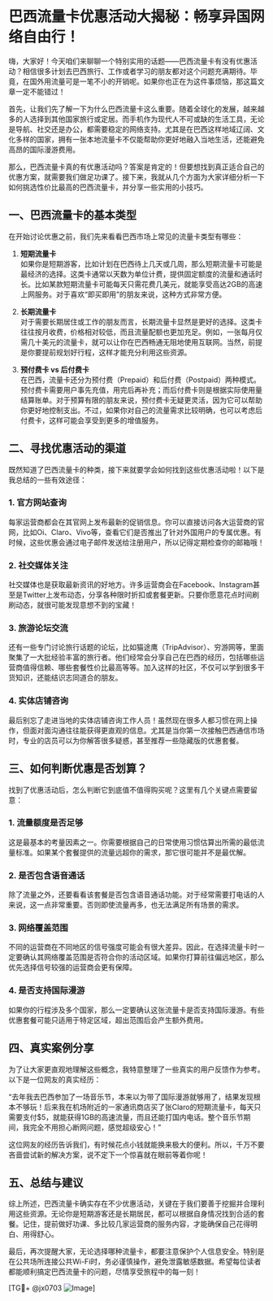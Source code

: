 # 巴西流量卡优惠活动大揭秘：畅享异国网络自由行！

嗨，大家好！今天咱们来聊聊一个特别实用的话题——巴西流量卡有没有优惠活动？相信很多计划去巴西旅行、工作或者学习的朋友都对这个问题充满期待。毕竟，在国外用流量可是一笔不小的开销呢。如果你也正在为这件事烦恼，那这篇文章一定不能错过！

首先，让我们先了解一下为什么巴西流量卡这么重要。随着全球化的发展，越来越多的人选择到其他国家旅行或定居。而手机作为现代人不可或缺的生活工具，无论是导航、社交还是办公，都需要稳定的网络支持。尤其是在巴西这样地域辽阔、文化多样的国家，拥有一张本地流量卡不仅能帮助你更好地融入当地生活，还能避免高昂的国际漫游费用。

那么，巴西流量卡真的有优惠活动吗？答案是肯定的！但要想找到真正适合自己的优惠方案，就需要我们做足功课了。接下来，我就从几个方面为大家详细分析一下如何挑选性价比最高的巴西流量卡，并分享一些实用的小技巧。

## 一、巴西流量卡的基本类型

在开始讨论优惠之前，我们先来看看巴西市场上常见的流量卡类型有哪些：

1. **短期流量卡**  
   如果你是短期游客，比如计划在巴西待上几天或几周，那么短期流量卡可能是最经济的选择。这类卡通常以天数为单位计费，提供固定额度的流量和通话时长。比如某款短期流量卡可能每天只需花费几美元，就能享受高达2GB的高速上网服务。对于喜欢“即买即用”的朋友来说，这种方式非常方便。

2. **长期流量卡**  
   对于需要长期居住或工作的朋友而言，长期流量卡显然是更好的选择。这类卡往往按月收费，价格相对较低，而且流量配额也更加充足。例如，一张每月仅需几十美元的流量卡，就可以让你在巴西畅通无阻地使用互联网。当然，前提是你要提前规划好行程，这样才能充分利用这些资源。

3. **预付费卡 vs 后付费卡**  
   在巴西，流量卡还分为预付费（Prepaid）和后付费（Postpaid）两种模式。预付费卡需要用户事先充值，用完后再补充；而后付费卡则是根据实际使用量结算账单。对于预算有限的朋友来说，预付费卡无疑更灵活，因为它可以帮助你更好地控制支出。不过，如果你对自己的流量需求比较明确，也可以考虑后付费卡，这样可能会享受到更多的增值服务。

## 二、寻找优惠活动的渠道

既然知道了巴西流量卡的种类，接下来就要学会如何找到这些优惠活动啦！以下是我总结的一些有效途径：

### 1. 官方网站查询  
每家运营商都会在其官网上发布最新的促销信息。你可以直接访问各大运营商的官网，比如Oi、Claro、Vivo等，查看它们是否推出了针对外国用户的专属优惠。有时候，这些优惠会通过电子邮件发送给注册用户，所以记得定期检查你的邮箱哦！

### 2. 社交媒体关注  
社交媒体也是获取最新资讯的好地方。许多运营商会在Facebook、Instagram甚至是Twitter上发布动态，分享各种限时折扣或套餐更新。只要你愿意花点时间刷刷动态，就很可能发现意想不到的宝藏！

### 3. 旅游论坛交流  
还有一些专门讨论旅行话题的论坛，比如猫途鹰（TripAdvisor）、穷游网等，里面聚集了一大批经验丰富的旅行者。他们经常会分享自己在巴西的经历，包括哪些运营商值得信赖、哪些套餐性价比最高等等。加入这样的社区，不仅可以学到很多干货知识，还能结识志同道合的朋友。

### 4. 实体店铺咨询  
最后别忘了走进当地的实体店铺咨询工作人员！虽然现在很多人都习惯在网上操作，但面对面沟通往往能获得更直观的信息。尤其是当你第一次接触巴西通信市场时，专业的店员可以为你解答很多疑惑，甚至推荐一些隐藏版的优惠套餐。

## 三、如何判断优惠是否划算？

找到了优惠活动后，怎么判断它到底值不值得购买呢？这里有几个关键点需要留意：

### 1. 流量额度是否足够  
这是最基本的考量因素之一。你需要根据自己的日常使用习惯估算出所需的最低流量标准。如果某个套餐提供的流量远超你的需求，那它很可能并不是最优解。

### 2. 是否包含语音通话  
除了流量之外，还要看看该套餐是否包含语音通话功能。对于经常需要打电话的人来说，这一点非常重要。否则即使流量再多，也无法满足所有场景的需求。

### 3. 网络覆盖范围  
不同的运营商在不同地区的信号强度可能会有很大差异。因此，在选择流量卡时一定要确认其网络覆盖范围是否符合你的活动区域。如果你打算前往偏远地区，那么优先选择信号较强的运营商会更有保障。

### 4. 是否支持国际漫游  
如果你的行程涉及多个国家，那么一定要确认这张流量卡是否支持国际漫游。有些优惠套餐可能只适用于特定区域，超出范围后会产生额外费用。

## 四、真实案例分享

为了让大家更直观地理解这些概念，我特意整理了一些真实的用户反馈作为参考。以下是一位网友的真实经历：

“去年我去巴西参加了一场音乐节，本来以为带了国际漫游就够用了，结果发现根本不够玩！后来我在机场附近的一家通讯商店买了张Claro的短期流量卡，每天只需要支付$5，就能获得1GB的高速流量，而且还能打国内电话。整个音乐节期间，我完全不用担心断网问题，感觉超级安心！”

这位网友的经历告诉我们，有时候花点小钱就能换来极大的便利。所以，千万不要吝啬尝试新的解决方案，说不定下一个惊喜就在眼前等着你呢！

## 五、总结与建议

综上所述，巴西流量卡确实存在不少优惠活动，关键在于我们要善于挖掘并合理利用这些资源。无论你是短期游客还是长期居民，都可以根据自身情况找到合适的套餐。记住，提前做好功课、多比较几家运营商的服务内容，才能确保自己花得明白、用得舒心。

最后，再次提醒大家，无论选择哪种流量卡，都要注意保护个人信息安全。特别是在公共场所连接公共Wi-Fi时，务必谨慎操作，避免泄露敏感数据。希望每位读者都能顺利搞定巴西流量卡的问题，尽情享受旅程中的每一刻！

[TG💪+ @jx0703 ![Image](https://github.com/user-attachments/assets/dbca1d08-cadb-493c-b0ec-ad6f7a83f270)]